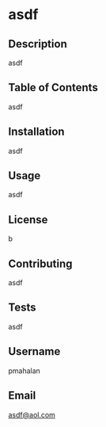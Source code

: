 # asdf 



## Description
                          
asdf
                          
                          
## Table of Contents
                          
asdf
                          
                          
## Installation
                          
asdf
                          
                          
## Usage
                          
asdf
                          
                          
## License
                          
b
                          
                          
## Contributing
                          
asdf
                          
                          
## Tests
                          
asdf
                          
                          
## Username
                          
pmahalan
                          
                          
## Email
                          
asdf@aol.com
